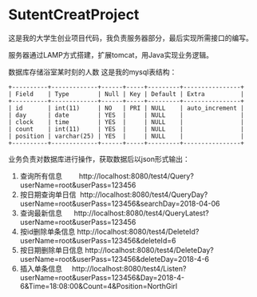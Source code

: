 # SutentCreatProject
这是我的大学生创业项目代码，我负责服务器部分，最后实现所需接口的编写。

服务器通过LAMP方式搭建，扩展tomcat，用Java实现业务逻辑。

数据库存储浴室某时刻的人数
这是我的mysql表结构：
```
+----------+-------------+------+-----+---------+----------------+
| Field    | Type        | Null | Key | Default | Extra          |
+----------+-------------+------+-----+---------+----------------+
| id       | int(11)     | NO   | PRI | NULL    | auto_increment |
| day      | date        | YES  |     | NULL    |                |
| clock    | time        | YES  |     | NULL    |                |
| count    | int(11)     | YES  |     | NULL    |                |
| position | varchar(25) | YES  |     | NULL    |                |
+----------+-------------+------+-----+---------+----------------+
```

业务负责对数据库进行操作，获取数据后以json形式输出：


1. 查询所有信息　     http://localhost:8080/test4/Query?userName=root&userPass=123456 
2. 按日期查询单日信   http://localhost:8080/test4/QueryDay?userName=root&userPass=123456&searchDay=2018-04-06
3. 查询最新信息      http://localhost:8080/test4/QueryLatest?userName=root&userPass=123456 
4. 按id删除单条信息  http://localhost:8080/test4/DeleteId?userName=root&userPass=123456&deleteId=6
5. 按日期删除单日信息 http://localhost:8080/test4/DeleteDay?userName=root&userPass=123456&deleteDay=2018-4-6
6. 插入单条信息      http://localhost:8080/test4/Listen?userName=root&userPass=123456&Day=2018-4-6&Time=18:08:00&Count=4&Position=NorthGirl
